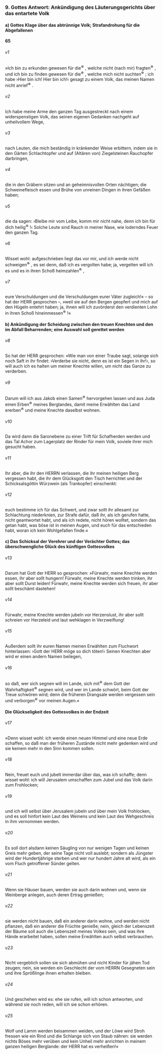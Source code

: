 ### 9. Gottes Antwort: Ankündigung des Läuterungsgerichts über das entartete Volk

#### a) Gottes Klage über das abtrünnige Volk; Strafandrohung für die Abgefallenen

__65__

###### v1
»Ich bin zu erkunden gewesen für die<sup title="oder: von denen">&#x2732;</sup>
, welche nicht (nach mir) fragten<sup title="oder: gefragt hatten">&#x2732;</sup>
, und ich bin zu finden gewesen für die<sup title="oder: von denen">&#x2732;</sup>
, welche mich nicht suchten<sup title="oder: gesucht hatten">&#x2732;</sup>
; ich habe ›Hier bin ich! Hier bin ich!‹ gesagt zu einem Volk, das meinen Namen nicht anrief<sup title="oder: noch nicht angerufen hatte">&#x2732;</sup>
.

###### v2
Ich habe meine Arme den ganzen Tag ausgestreckt nach einem widerspenstigen Volk, das seinen eigenen Gedanken nachgeht auf unheilvollem Wege,

###### v3
nach Leuten, die mich beständig in kränkender Weise erbittern, indem sie in den Gärten Schlachtopfer und auf (Altären von) Ziegelsteinen Rauchopfer darbringen,

###### v4
die in den Gräbern sitzen und an geheimnisvollen Orten nächtigen; die Schweinefleisch essen und Brühe von unreinen Dingen in ihren Gefäßen haben;

###### v5
die da sagen: ›Bleibe mir vom Leibe, komm mir nicht nahe, denn ich bin für dich heilig<sup title="= unberührbar">&#x2732;</sup>
!‹ Solche Leute sind Rauch in meiner Nase, wie loderndes Feuer den ganzen Tag.

###### v6
Wisset wohl: aufgeschrieben liegt das vor mir, und ich werde nicht schweigen<sup title="oder: ruhen">&#x2732;</sup>
, es sei denn, daß ich es vergolten habe; ja, vergelten will ich es und es in ihren Schoß heimzahlen<sup title="V.7">&#x2732;</sup>
,

###### v7
eure Verschuldungen und die Verschuldungen eurer Väter zugleich!« – so hat der HERR gesprochen –, »weil sie auf den Bergen geopfert und mich auf den Hügeln entehrt haben; ja, ihnen will ich zuvörderst den verdienten Lohn in ihren Schoß hineinmessen<sup title="= in ihre Hand zahlen">&#x2732;</sup>
!«

#### b) Ankündigung der Scheidung zwischen den treuen Knechten und den im Abfall Beharrenden; eine Auswahl soll gerettet werden


###### v8
So hat der HERR gesprochen: »Wie man von einer Traube sagt, solange sich noch Saft in ihr findet: ›Verderbe sie nicht, denn es ist ein Segen in ihr!‹, so will auch ich es halten um meiner Knechte willen, um nicht das Ganze zu verderben.

###### v9
Darum will ich aus Jakob einen Samen<sup title="oder: Nachwuchs">&#x2732;</sup>
 hervorgehen lassen und aus Juda einen Erben<sup title="oder: Besitzer">&#x2732;</sup>
 meines Berglandes, damit meine Erwählten das Land ererben<sup title="oder: zum Besitz erhalten">&#x2732;</sup>
 und meine Knechte daselbst wohnen.

###### v10
Da wird dann die Saronebene zu einer Trift für Schafherden werden und das Tal Achor zum Lagerplatz der Rinder für mein Volk, soviele ihrer mich gesucht haben.

###### v11
Ihr aber, die ihr den HERRN verlassen, die ihr meinen heiligen Berg vergessen habt, die ihr dem Glücksgott den Tisch herrichtet und der Schicksalsgöttin Würzwein (als Trankopfer) einschenkt:

###### v12
euch bestimme ich für das Schwert, und zwar sollt ihr allesamt zur Schlachtung niederknien, zur Strafe dafür, daß ihr, als ich gerufen hatte, nicht geantwortet habt, und als ich redete, nicht hören wolltet, sondern das getan habt, was böse ist in meinen Augen, und euch für das entschieden habt, woran ich kein Wohlgefallen finde.«

#### c) Das Schicksal der Verehrer und der Verächter Gottes; das überschwengliche Glück des künftigen Gottesvolkes


###### v13
Darum hat Gott der HERR so gesprochen: »Fürwahr, meine Knechte werden essen, ihr aber sollt hungern! Fürwahr, meine Knechte werden trinken, ihr aber sollt Durst leiden! Fürwahr, meine Knechte werden sich freuen, ihr aber sollt beschämt dastehen!

###### v14
Fürwahr, meine Knechte werden jubeln vor Herzenslust, ihr aber sollt schreien vor Herzeleid und laut wehklagen in Verzweiflung!

###### v15
Außerdem sollt ihr euren Namen meinen Erwählten zum Fluchwort hinterlassen: ›Gott der HERR möge so dich töten!‹ Seinen Knechten aber wird er einen andern Namen beilegen,

###### v16
so daß, wer sich segnen will im Lande, sich mit<sup title="oder: bei">&#x2732;</sup>
 dem Gott der Wahrhaftigkeit<sup title="oder: Treue">&#x2732;</sup>
 segnen wird, und wer im Lande schwört, beim Gott der Treue schwören wird; denn die früheren Drangsale werden vergessen sein und verborgen<sup title="= verschwunden">&#x2732;</sup>
 vor meinen Augen.«

#### Die Glückseligkeit des Gottesvolkes in der Endzeit


###### v17
»Denn wisset wohl: ich werde einen neuen Himmel und eine neue Erde schaffen, so daß man der früheren Zustände nicht mehr gedenken wird und sie keinem mehr in den Sinn kommen sollen.

###### v18
Nein, freuet euch und jubelt immerdar über das, was ich schaffe; denn wisset wohl: ich will Jerusalem umschaffen zum Jubel und das Volk darin zum Frohlocken;

###### v19
und ich will selbst über Jerusalem jubeln und über mein Volk frohlocken, und es soll hinfort kein Laut des Weinens und kein Laut des Wehgeschreis in ihm vernommen werden.

###### v20
Es soll dort alsdann keinen Säugling von nur wenigen Tagen und keinen Greis mehr geben, der seine Tage nicht voll auslebt; sondern als Jüngster wird der Hundertjährige sterben und wer nur hundert Jahre alt wird, als ein vom Fluch getroffener Sünder gelten.

###### v21
Wenn sie Häuser bauen, werden sie auch darin wohnen und, wenn sie Weinberge anlegen, auch deren Ertrag genießen;

###### v22
sie werden nicht bauen, daß ein anderer darin wohne, und werden nicht pflanzen, daß ein anderer die Früchte genieße; nein, gleich der Lebenszeit der Bäume soll auch die Lebenszeit meines Volkes sein, und was ihre Hände erarbeitet haben, sollen meine Erwählten auch selbst verbrauchen.

###### v23
Nicht vergeblich sollen sie sich abmühen und nicht Kinder für jähen Tod zeugen; nein, sie werden ein Geschlecht der vom HERRN Gesegneten sein und ihre Sprößlinge ihnen erhalten bleiben.

###### v24
Und geschehen wird es: ehe sie rufen, will ich schon antworten, und während sie noch reden, will ich sie schon erhören.

###### v25
Wolf und Lamm werden beisammen weiden, und der Löwe wird Stroh fressen wie ein Rind und die Schlange sich von Staub nähren: sie werden nichts Böses mehr verüben und kein Unheil mehr anrichten in meinem ganzen heiligen Berglande: der HERR hat es verheißen!«